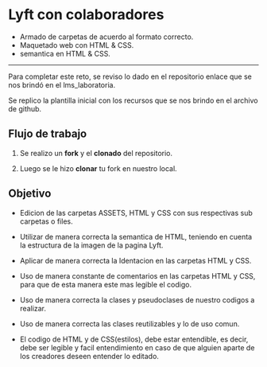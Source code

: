 # Lyft con colaboradores

* Armado de carpetas de acuerdo al formato correcto.
* Maquetado web con HTML & CSS.
* semantica en HTML & CSS.

***

Para completar este reto, se reviso lo dado en el repositorio enlace que se nos brindó en el lms_laboratoria.

Se replico la plantilla inicial con los recursos que se nos brindo en el archivo de github. 


## Flujo de trabajo

1. Se realizo un **fork** y  el **clonado** del repositorio.

2. Luego se le hizo **clonar** tu fork en nuestro local.

## Objetivo

* Edicion de las carpetas ASSETS, HTML y CSS con sus respectivas sub carpetas o files.

* Utilizar de manera correcta la semantica de HTML, teniendo en cuenta la estructura de la imagen de la pagina Lyft.

* Aplicar de manera correcta la Identacion en las carpetas HTML y CSS.

* Uso de manera constante de comentarios en las carpetas HTML y CSS, para que de esta manera este mas legible el codigo.

* Uso de manera correcta la clases y pseudoclases de nuestro codigos a realizar.

* Uso de manera correcta las clases reutilizables y lo de uso comun. 

* El codigo de HTML y de CSS(estilos), debe estar entendible, es decir, debe ser legible y facil entendimiento en caso de que alguien aparte de los creadores deseen entender lo editado.